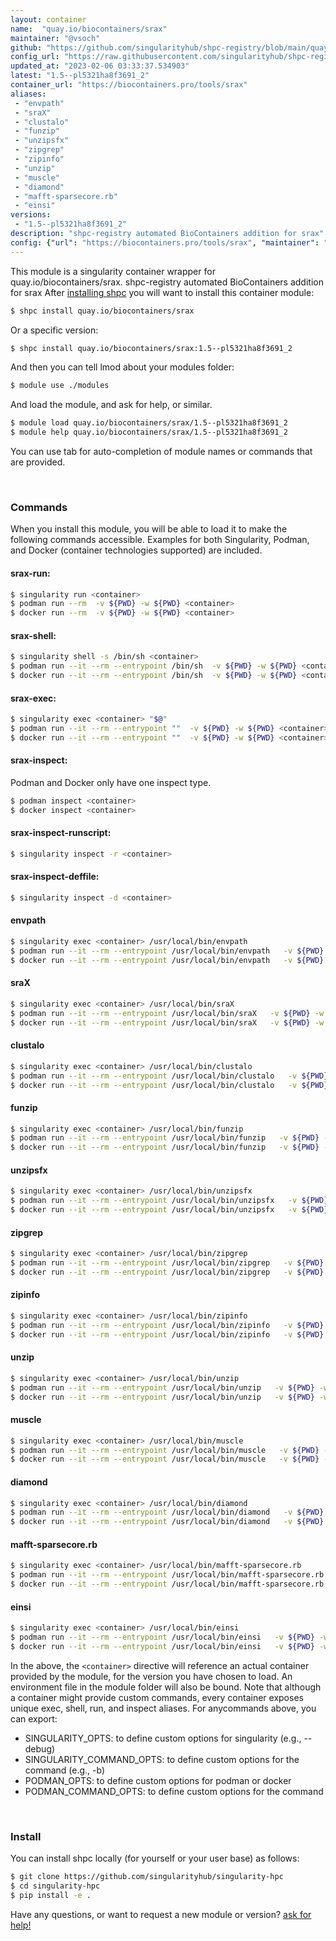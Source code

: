 ```yaml
---
layout: container
name:  "quay.io/biocontainers/srax"
maintainer: "@vsoch"
github: "https://github.com/singularityhub/shpc-registry/blob/main/quay.io/biocontainers/srax/container.yaml"
config_url: "https://raw.githubusercontent.com/singularityhub/shpc-registry/main/quay.io/biocontainers/srax/container.yaml"
updated_at: "2023-02-06 03:33:37.534903"
latest: "1.5--pl5321ha8f3691_2"
container_url: "https://biocontainers.pro/tools/srax"
aliases:
 - "envpath"
 - "sraX"
 - "clustalo"
 - "funzip"
 - "unzipsfx"
 - "zipgrep"
 - "zipinfo"
 - "unzip"
 - "muscle"
 - "diamond"
 - "mafft-sparsecore.rb"
 - "einsi"
versions:
 - "1.5--pl5321ha8f3691_2"
description: "shpc-registry automated BioContainers addition for srax"
config: {"url": "https://biocontainers.pro/tools/srax", "maintainer": "@vsoch", "description": "shpc-registry automated BioContainers addition for srax", "latest": {"1.5--pl5321ha8f3691_2": "sha256:6f521a8ef2406b1bf0e8bbda74fe02236859f3a3454692a808ac40366914b816"}, "tags": {"1.5--pl5321ha8f3691_2": "sha256:6f521a8ef2406b1bf0e8bbda74fe02236859f3a3454692a808ac40366914b816"}, "docker": "quay.io/biocontainers/srax", "aliases": {"envpath": "/usr/local/bin/envpath", "sraX": "/usr/local/bin/sraX", "clustalo": "/usr/local/bin/clustalo", "funzip": "/usr/local/bin/funzip", "unzipsfx": "/usr/local/bin/unzipsfx", "zipgrep": "/usr/local/bin/zipgrep", "zipinfo": "/usr/local/bin/zipinfo", "unzip": "/usr/local/bin/unzip", "muscle": "/usr/local/bin/muscle", "diamond": "/usr/local/bin/diamond", "mafft-sparsecore.rb": "/usr/local/bin/mafft-sparsecore.rb", "einsi": "/usr/local/bin/einsi"}}
---
```


This module is a singularity container wrapper for quay.io/biocontainers/srax.
shpc-registry automated BioContainers addition for srax
After [installing shpc](#install) you will want to install this container module:


```bash
$ shpc install quay.io/biocontainers/srax
```

Or a specific version:

```bash
$ shpc install quay.io/biocontainers/srax:1.5--pl5321ha8f3691_2
```

And then you can tell lmod about your modules folder:

```bash
$ module use ./modules
```

And load the module, and ask for help, or similar.

```bash
$ module load quay.io/biocontainers/srax/1.5--pl5321ha8f3691_2
$ module help quay.io/biocontainers/srax/1.5--pl5321ha8f3691_2
```

You can use tab for auto-completion of module names or commands that are provided.

<br>

### Commands

When you install this module, you will be able to load it to make the following commands accessible.
Examples for both Singularity, Podman, and Docker (container technologies supported) are included.

#### srax-run:

```bash
$ singularity run <container>
$ podman run --rm  -v ${PWD} -w ${PWD} <container>
$ docker run --rm  -v ${PWD} -w ${PWD} <container>
```

#### srax-shell:

```bash
$ singularity shell -s /bin/sh <container>
$ podman run --it --rm --entrypoint /bin/sh  -v ${PWD} -w ${PWD} <container>
$ docker run --it --rm --entrypoint /bin/sh  -v ${PWD} -w ${PWD} <container>
```

#### srax-exec:

```bash
$ singularity exec <container> "$@"
$ podman run --it --rm --entrypoint ""  -v ${PWD} -w ${PWD} <container> "$@"
$ docker run --it --rm --entrypoint ""  -v ${PWD} -w ${PWD} <container> "$@"
```

#### srax-inspect:

Podman and Docker only have one inspect type.

```bash
$ podman inspect <container>
$ docker inspect <container>
```

#### srax-inspect-runscript:

```bash
$ singularity inspect -r <container>
```

#### srax-inspect-deffile:

```bash
$ singularity inspect -d <container>
```


#### envpath

```bash
$ singularity exec <container> /usr/local/bin/envpath
$ podman run --it --rm --entrypoint /usr/local/bin/envpath   -v ${PWD} -w ${PWD} <container> -c " $@"
$ docker run --it --rm --entrypoint /usr/local/bin/envpath   -v ${PWD} -w ${PWD} <container> -c " $@"
```


#### sraX

```bash
$ singularity exec <container> /usr/local/bin/sraX
$ podman run --it --rm --entrypoint /usr/local/bin/sraX   -v ${PWD} -w ${PWD} <container> -c " $@"
$ docker run --it --rm --entrypoint /usr/local/bin/sraX   -v ${PWD} -w ${PWD} <container> -c " $@"
```


#### clustalo

```bash
$ singularity exec <container> /usr/local/bin/clustalo
$ podman run --it --rm --entrypoint /usr/local/bin/clustalo   -v ${PWD} -w ${PWD} <container> -c " $@"
$ docker run --it --rm --entrypoint /usr/local/bin/clustalo   -v ${PWD} -w ${PWD} <container> -c " $@"
```


#### funzip

```bash
$ singularity exec <container> /usr/local/bin/funzip
$ podman run --it --rm --entrypoint /usr/local/bin/funzip   -v ${PWD} -w ${PWD} <container> -c " $@"
$ docker run --it --rm --entrypoint /usr/local/bin/funzip   -v ${PWD} -w ${PWD} <container> -c " $@"
```


#### unzipsfx

```bash
$ singularity exec <container> /usr/local/bin/unzipsfx
$ podman run --it --rm --entrypoint /usr/local/bin/unzipsfx   -v ${PWD} -w ${PWD} <container> -c " $@"
$ docker run --it --rm --entrypoint /usr/local/bin/unzipsfx   -v ${PWD} -w ${PWD} <container> -c " $@"
```


#### zipgrep

```bash
$ singularity exec <container> /usr/local/bin/zipgrep
$ podman run --it --rm --entrypoint /usr/local/bin/zipgrep   -v ${PWD} -w ${PWD} <container> -c " $@"
$ docker run --it --rm --entrypoint /usr/local/bin/zipgrep   -v ${PWD} -w ${PWD} <container> -c " $@"
```


#### zipinfo

```bash
$ singularity exec <container> /usr/local/bin/zipinfo
$ podman run --it --rm --entrypoint /usr/local/bin/zipinfo   -v ${PWD} -w ${PWD} <container> -c " $@"
$ docker run --it --rm --entrypoint /usr/local/bin/zipinfo   -v ${PWD} -w ${PWD} <container> -c " $@"
```


#### unzip

```bash
$ singularity exec <container> /usr/local/bin/unzip
$ podman run --it --rm --entrypoint /usr/local/bin/unzip   -v ${PWD} -w ${PWD} <container> -c " $@"
$ docker run --it --rm --entrypoint /usr/local/bin/unzip   -v ${PWD} -w ${PWD} <container> -c " $@"
```


#### muscle

```bash
$ singularity exec <container> /usr/local/bin/muscle
$ podman run --it --rm --entrypoint /usr/local/bin/muscle   -v ${PWD} -w ${PWD} <container> -c " $@"
$ docker run --it --rm --entrypoint /usr/local/bin/muscle   -v ${PWD} -w ${PWD} <container> -c " $@"
```


#### diamond

```bash
$ singularity exec <container> /usr/local/bin/diamond
$ podman run --it --rm --entrypoint /usr/local/bin/diamond   -v ${PWD} -w ${PWD} <container> -c " $@"
$ docker run --it --rm --entrypoint /usr/local/bin/diamond   -v ${PWD} -w ${PWD} <container> -c " $@"
```


#### mafft-sparsecore.rb

```bash
$ singularity exec <container> /usr/local/bin/mafft-sparsecore.rb
$ podman run --it --rm --entrypoint /usr/local/bin/mafft-sparsecore.rb   -v ${PWD} -w ${PWD} <container> -c " $@"
$ docker run --it --rm --entrypoint /usr/local/bin/mafft-sparsecore.rb   -v ${PWD} -w ${PWD} <container> -c " $@"
```


#### einsi

```bash
$ singularity exec <container> /usr/local/bin/einsi
$ podman run --it --rm --entrypoint /usr/local/bin/einsi   -v ${PWD} -w ${PWD} <container> -c " $@"
$ docker run --it --rm --entrypoint /usr/local/bin/einsi   -v ${PWD} -w ${PWD} <container> -c " $@"
```



In the above, the `<container>` directive will reference an actual container provided
by the module, for the version you have chosen to load. An environment file in the
module folder will also be bound. Note that although a container
might provide custom commands, every container exposes unique exec, shell, run, and
inspect aliases. For anycommands above, you can export:

 - SINGULARITY_OPTS: to define custom options for singularity (e.g., --debug)
 - SINGULARITY_COMMAND_OPTS: to define custom options for the command (e.g., -b)
 - PODMAN_OPTS: to define custom options for podman or docker
 - PODMAN_COMMAND_OPTS: to define custom options for the command

<br>

### Install

You can install shpc locally (for yourself or your user base) as follows:

```bash
$ git clone https://github.com/singularityhub/singularity-hpc
$ cd singularity-hpc
$ pip install -e .
```

Have any questions, or want to request a new module or version? [ask for help!](https://github.com/singularityhub/singularity-hpc/issues)
